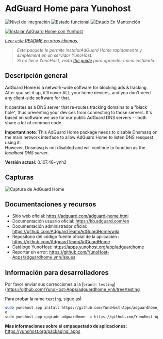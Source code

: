 <!--
Este archivo README esta generado automaticamente<https://github.com/YunoHost/apps/tree/master/tools/readme_generator>
No se debe editar a mano.
-->

# AdGuard Home para Yunohost

[![Nivel de integración](https://dash.yunohost.org/integration/adguardhome.svg)](https://dash.yunohost.org/appci/app/adguardhome) ![Estado funcional](https://ci-apps.yunohost.org/ci/badges/adguardhome.status.svg) ![Estado En Mantención](https://ci-apps.yunohost.org/ci/badges/adguardhome.maintain.svg)

[![Instalar AdGuard Home con Yunhost](https://install-app.yunohost.org/install-with-yunohost.svg)](https://install-app.yunohost.org/?app=adguardhome)

*[Leer este README en otros idiomas.](./ALL_README.md)*

> *Este paquete le permite instalarAdGuard Home rapidamente y simplement en un servidor YunoHost.*  
> *Si no tiene YunoHost, visita [the guide](https://yunohost.org/install) para aprender como instalarla.*

## Descripción general

AdGuard Home is a network-wide software for blocking ads & tracking. After you set it up, it'll cover ALL your home devices, and you don't need any client-side software for that.

It operates as a DNS server that re-routes tracking domains to a "black hole", thus preventing your devices from connecting to those servers. It's based on software we use for our public AdGuard DNS servers -- both share a lot of common code.

**Important note**: This AdGuard Home package needs to disable Dnsmasq on the main network interface to allow AdGuard Home to listen DNS resquest using it.  
However, Dnsmasq is not disabled and will continue to function as the *localhost DNS server*.


**Versión actual:** 0.107.48~ynh2

## Capturas

![Captura de AdGuard Home](./doc/screenshots/demo.gif)

## Documentaciones y recursos

- Sitio web oficial: <https://adguard.com/adguard-home.html>
- Documentación usuario oficial: <https://kb.adguard.com/en>
- Documentación administrador oficial: <https://github.com/AdguardTeam/AdGuardHome/wiki>
- Repositorio del código fuente oficial de la aplicación : <https://github.com/AdguardTeam/AdGuardHome>
- Catálogo YunoHost: <https://apps.yunohost.org/app/adguardhome>
- Reportar un error: <https://github.com/YunoHost-Apps/adguardhome_ynh/issues>

## Información para desarrolladores

Por favor enviar sus correcciones a la [`branch testing`](https://github.com/YunoHost-Apps/adguardhome_ynh/tree/testing

Para probar la rama `testing`, sigue asÍ:

```bash
sudo yunohost app install https://github.com/YunoHost-Apps/adguardhome_ynh/tree/testing --debug
o
sudo yunohost app upgrade adguardhome -u https://github.com/YunoHost-Apps/adguardhome_ynh/tree/testing --debug
```

**Mas informaciones sobre el empaquetado de aplicaciones:** <https://yunohost.org/packaging_apps>
